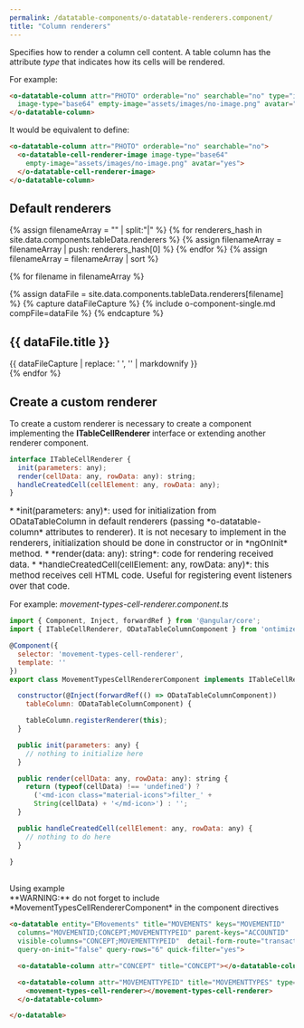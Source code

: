 ```yaml
---
permalink: /datatable-components/o-datatable-renderers.component/
title: "Column renderers"
---
```


Specifies how to render a column cell content. A table column has the attribute *type* that indicates how its cells will be rendered.

For example:

```html
<o-datatable-column attr="PHOTO" orderable="no" searchable="no" type="image"
  image-type="base64" empty-image="assets/images/no-image.png" avatar="yes">
</o-datatable-column>
```

It would be equivalent to define:

```html
<o-datatable-column attr="PHOTO" orderable="no" searchable="no">
  <o-datatable-cell-renderer-image image-type="base64"
    empty-image="assets/images/no-image.png" avatar="yes">
  </o-datatable-cell-renderer-image>
</o-datatable-column>
```

## Default renderers

{% assign filenameArray = "" | split:"|"  %}
{% for renderers_hash in site.data.components.tableData.renderers %}
  {% assign filenameArray = filenameArray | push: renderers_hash[0] %}
{% endfor %}
{% assign filenameArray = filenameArray | sort %}


{% for filename in filenameArray %}

  {% assign dataFile = site.data.components.tableData.renderers[filename] %}
  {% capture dataFileCapture %}
    {% include o-component-single.md compFile=dataFile  %}
  {% endcapture %}
  <div class="o-compFile-div">
    <h2 class="">{{ dataFile.title }}</h2>
    {{ dataFileCapture | replace: '    ', '' | markdownify }}
  </div>
{% endfor %}


## Create a custom renderer

To create a custom renderer is necessary to create a component implementing
 the **ITableCellRenderer** interface or extending another renderer component.


```javascript
interface ITableCellRenderer {
  init(parameters: any);
  render(cellData: any, rowData: any): string;
  handleCreatedCell(cellElement: any, rowData: any);
}
```

<div style="font-size:15px;" markdown="1">
 * *init(parameters: any)*: used for initialization from ODataTableColumn in default
 renderers (passing *o-datatable-column* attributes to renderer).
 It is not necesary to implement in the renderers, initialization should be done in
 constructor or in *ngOnInit* method.
 * *render(data: any): string*: code for rendering received data.
 * *handleCreatedCell(cellElement: any, rowData: any)*: this method receives cell HTML code.
 Useful for registering event listeners over that code.
</div>

For example: *movement-types-cell-renderer.component.ts*

```javascript
import { Component, Inject, forwardRef } from '@angular/core';
import { ITableCellRenderer, ODataTableColumnComponent } from 'ontimize-web-ngx';

@Component({
  selector: 'movement-types-cell-renderer',
  template: ''
})
export class MovementTypesCellRendererComponent implements ITableCellRenderer {

  constructor(@Inject(forwardRef(() => ODataTableColumnComponent))
    tableColumn: ODataTableColumnComponent) {

    tableColumn.registerRenderer(this);
  }

  public init(parameters: any) {
    // nothing to initialize here
  }

  public render(cellData: any, rowData: any): string {
    return (typeof(cellData) !== 'undefined') ?
      ('<md-icon class="material-icons">filter_' +
      String(cellData) + '</md-icon>') : '';
  }

  public handleCreatedCell(cellElement: any, rowData: any) {
    // nothing to do here
  }

}
```
<br/>
Using example

<div class="notice--warning" markdown="1">
**WARNING:** do not forget to include *MovementTypesCellRendererComponent* in the component directives
</div>


```html
<o-datatable entity="EMovements" title="MOVEMENTS" keys="MOVEMENTID"
  columns="MOVEMENTID;CONCEPT;MOVEMENTTYPEID" parent-keys="ACCOUNTID"
  visible-columns="CONCEPT;MOVEMENTTYPEID"  detail-form-route="transactions"
  query-on-init="false" query-rows="6" quick-filter="yes">

  <o-datatable-column attr="CONCEPT" title="CONCEPT"></o-datatable-column>

  <o-datatable-column attr="MOVEMENTTYPEID" title="MOVEMENTTYPES" type="integer">
    <movement-types-cell-renderer></movement-types-cell-renderer>
  </o-datatable-column>

</o-datatable>
```
